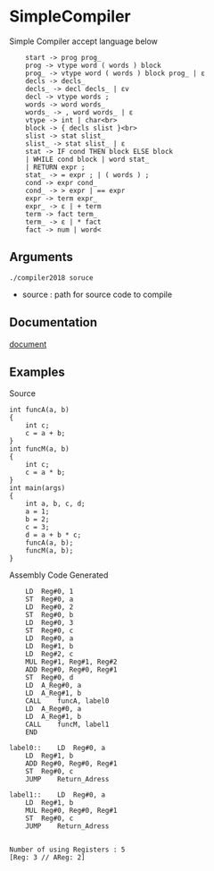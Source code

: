 # SimpleCompiler
Simple Compiler accept language below


```
    start -> prog prog_
    prog -> vtype word ( words ) block
    prog_ -> vtype word ( words ) block prog_ | ε
    decls -> decls_
    decls_ -> decl decls_ | εv
    decl -> vtype words ;
    words -> word words_
    words_ -> , word words_ | ε
    vtype -> int | char<br>
    block -> { decls slist }<br>
    slist -> stat slist_
    slist_ -> stat slist_ | ε
    stat -> IF cond THEN block ELSE block
    | WHILE cond block | word stat_
    | RETURN expr ;
    stat_ -> = expr ; | ( words ) ;
    cond -> expr cond_
    cond_ -> > expr | == expr
    expr -> term expr_
    expr_ -> ε | + term
    term -> fact term_
    term_ -> ε | * fact
    fact -> num | word<

```
## Arguments
```
./compiler2018 soruce 
```

- source : path for source code to compile

## Documentation
[document](https://github.com/beatheat/SimpleCompiler/blob/master/COMPILER_PROJECT.pdf)

## Examples

Source
```
int funcA(a, b)
{
	int c;
	c = a + b;
}
int funcM(a, b)
{
	int c;
	c = a * b;	
}
int main(args)
{
	int a, b, c, d;
	a = 1;
	b = 2;
	c = 3;
	d = a + b * c; 
	funcA(a, b);
	funcM(a, b);
}
```

Assembly Code Generated
```
	LD	Reg#0, 1
	ST	Reg#0, a
	LD	Reg#0, 2
	ST	Reg#0, b
	LD	Reg#0, 3
	ST	Reg#0, c
	LD	Reg#0, a
	LD	Reg#1, b
	LD	Reg#2, c
	MUL	Reg#1, Reg#1, Reg#2
	ADD	Reg#0, Reg#0, Reg#1
	ST	Reg#0, d
	LD	A_Reg#0, a
	LD	A_Reg#1, b
	CALL	funcA, label0
	LD	A_Reg#0, a
	LD	A_Reg#1, b
	CALL	funcM, label1
	END

label0::	LD	Reg#0, a
	LD	Reg#1, b
	ADD	Reg#0, Reg#0, Reg#1
	ST	Reg#0, c
	JUMP	Return_Adress

label1::	LD	Reg#0, a
	LD	Reg#1, b
	MUL	Reg#0, Reg#0, Reg#1
	ST	Reg#0, c
	JUMP	Return_Adress


Number of using Registers : 5
[Reg: 3 // AReg: 2]
```